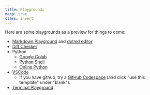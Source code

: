 ```yaml
---
title: Playgrounds
marp: true
class: invert
---
```


Here are some playgrounds as a preview for things to come:

- [Markdown Playground](https://dillinger.io/) and [dotmd editor](https://dotmd-editor.vercel.app/)
- [Diff Checker](https://www.diffchecker.com/text-compare/)
- Python
  - [Google Colab](https://colab.research.google.com)
  - [Python Shell](https://www.python.org/shell/)
  - [Online Python](https://www.online-python.com/)
- [VSCode](https://vscode.dev/)
  - if you have github, try a [GitHub Codespace](https://github.com/codespaces)
    (and click "use this template" under "blank").
- [Terminal Playground](https://jslinux.org)


